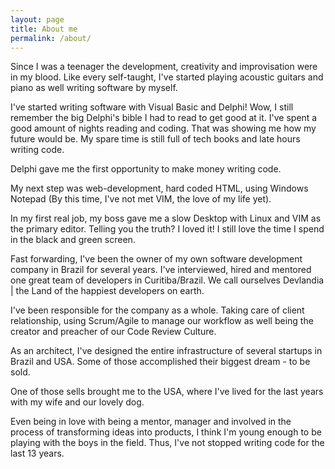 ```yaml
---
layout: page
title: About me
permalink: /about/
---
```


<p>Since I was a teenager the development, creativity and improvisation were in my blood. Like every self-taught, I've started playing acoustic guitars and piano as well writing software by myself.</p>

<p>I've started writing software with Visual Basic and Delphi! Wow, I still remember the big Delphi's bible I had to read to get good at it. I've spent a good amount of nights reading and coding. That was showing me how my future would be. My spare time is still full of tech books and late hours writing code.</p>

<p>Delphi gave me the first opportunity to make money writing code.</p>

<p>My next step was web-development, hard coded HTML, using Windows Notepad (By this time, I've not met VIM, the love of my life yet).</p>

<p>In my first real job, my boss gave me a slow Desktop with Linux and VIM as the primary editor. Telling you the truth? I loved it! I still love the time I spend in the black and green screen.</p>

<p>Fast forwarding, I've been the owner of my own software development company in Brazil for several years. I've interviewed, hired and mentored one great team of developers in Curitiba/Brazil. We call ourselves Devlandia | the Land of the happiest developers on earth.</p>

<p>I've been responsible for the company as a whole. Taking care of client relationship, using Scrum/Agile to manage our workflow as well being the creator and preacher of our Code Review Culture.</p>

<p>As an architect, I've designed the entire infrastructure of several startups in Brazil and USA. Some of those accomplished their biggest dream - to be sold.</p>

<p>One of those sells brought me to the USA, where I've lived for the last years with my wife and our lovely dog.</p>

<p>Even being in love with being a mentor, manager and involved in the process of transforming ideas into products, I think I'm young enough to be playing with the boys in the field. Thus, I've not stopped writing code for the last 13 years.</p>
